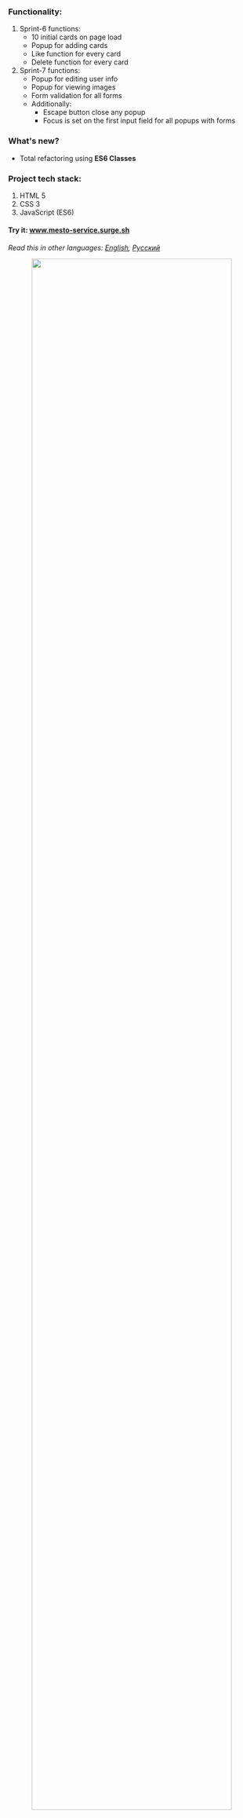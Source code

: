 ### Functionality: 
1. Sprint-6 functions:
    * 10 initial cards on page load
    * Popup for adding cards
    * Like function for every card
    * Delete function for every card
2. Sprint-7 functions:
    * Popup for editing user info
    * Popup for viewing images
    * Form validation for all forms
    * Additionally:
      * Escape button close any popup
      * Focus is set on the first input field for all popups with forms
### What's new?
  * Total refactoring using **ES6 Classes** 
### Project tech stack:
1. HTML 5
2. CSS 3
3. JavaScript (ES6)

#### Try it: www.mesto-service.surge.sh
*Read this in other languages: [English](README.md), [Русский](README.ru.md)*

<p align="center">
  <img src="https://github.com/quis0/my-portfolio/blob/master/images/sprint-7-8-example.gif" width="90%" alt="" >
</p>
